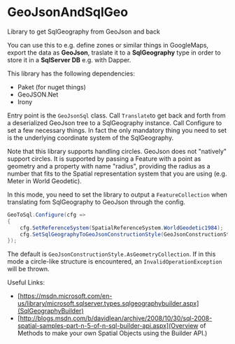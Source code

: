 # GeoJsonAndSqlGeo
Library to get SqlGeography from GeoJson and back

You can use this to e.g. define zones or similar things in GoogleMaps, export the data as __GeoJson__, traslate it to a 
__SqlGeography__ type in order to store it in a __SqlServer DB__ e.g. with Dapper.

This library has the following dependencies:
- Paket (for nuget things)
- GeoJSON.Net
- Irony

Entry point is the `GeoJsonSql` class. Call `Translate`to get back and forth from a deserialized GeoJson tree to a 
SqlGeography instance. Call Configure to set a few necessary things. In fact the only mandatory thing you need to set 
is the underlying coordinate system of the SqlGeography.

Note that this library supports handling circles. GeoJson does not "natively" support circles. 
It is supported by passing a Feature with a point as geometry and a property with name "radius", providing the radius
as a number that fits to the Spatial representation system that you are using (e.g. Meter in World Geodetic).

In this mode, you need to set the library to output a `FeatureCollection` when translating fom SqlGeography to GeoJson
through the config.

```csharp
GeoToSql.Configure(cfg =>
{
    cfg.SetReferenceSystem(SpatialReferenceSystem.WorldGeodetic1984);
    cfg.SetSqlGeographyToGeoJsonConstructionStyle(GeoJsonConstructionStyle.AsFeatureCollection);
});
```

The default is `GeoJsonConstructionStyle.AsGeometryCollection`. If in this mode a circle-like structure is encountered,
an `InvalidOperationException` will be thrown.

Useful Links:

- [https://msdn.microsoft.com/en-us/library/microsoft.sqlserver.types.sqlgeographybuilder.aspx](SqlGeographyBuilder)
- [http://blogs.msdn.com/b/davidlean/archive/2008/10/30/sql-2008-spatial-samples-part-n-5-of-n-sql-builder-api.aspx](Overview of Methods to make your own Spatial Objects using the Builder API.)
